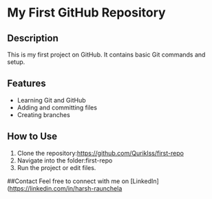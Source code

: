 # My First GitHub Repository

## Description
This is my first project on GitHub. It contains basic Git commands and setup.

## Features
- Learning Git and GitHub
- Adding and committing files
- Creating branches

## How to Use
1. Clone the repository:https://github.com/Quriklss/first-repo
2. Navigate into the folder:first-repo
3. Run the project or edit files.

##Contact 
Feel free to connect with me on [LinkedIn](https://linkedin.com/in/harsh-raunchela


